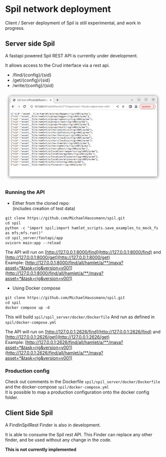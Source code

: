 # Spil network deployment

Client / Server deployment of Spil is still experimental, and work in progress.

## Server side Spil

A fastapi powered Spil REST API is currently under development.

It allows access to the Crud interface via a rest api.
- /find/{config}/{sid}
- /get/{config}/{sid}
- /write/{config}/{sid}

![](img/rest.png)

### Running the API

- Either from the cloned repo:  
  (includes creation of test data)  
```shell
git clone https://github.com/MichaelHaussmann/spil.git
cd spil
python -c "import spil;import hamlet_scripts.save_examples_to_mock_fs as mfs;mfs.run()"
cd spil_server/fastapi/app
uvicorn main:app --reload
```

The API will run on [http://127.0.0.1:8000/find](http://127.0.0.1:8000/find) and [http://127.0.0.1:8000/get](http://127.0.0.1:8000/get)    
Example: [http://127.0.0.1:8000/find/all/hamlet/a/**/maya?asset=*&task=rig&version=v001](http://127.0.0.1:8000/find/all/hamlet/a/**/maya?asset=*&task=rig&version=v001)  
  

- Using Docker compose
```shell
git clone https://github.com/MichaelHaussmann/spil.git
cd spil
docker compose up -d
```
This will build `spil/spil_server/docker/Dockerfile`
And run as defined in `spil/docker-compose.yml`  

The API will run on [http://127.0.0.1:2626/find](http://127.0.0.1:2626/find) and [http://127.0.0.1:2626/get](http://127.0.0.1:2626/get)    
Example: [http://127.0.0.1:2626/find/all/hamlet/a/**/maya?asset=*&task=rig&version=v001](http://127.0.0.1:2626/find/all/hamlet/a/**/maya?asset=*&task=rig&version=v001)  


### Production config

Check out comments in the Dockerfile `spil/spil_server/docker/Dockerfile`  
and the docker-compose `spil/docker-compose.yml`  
It is possible to map a production configuration onto the docker config folder. 


## Client Side Spil

A FindInSpilRest Finder is also in development. 

It is able to consume the Spil rest API.
This Finder can replace any other finder, and be used without any change in the code.

**This is not currently implemented**


